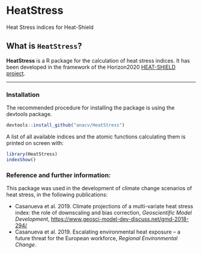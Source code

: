 # HeatStress
Heat Stress indices for Heat-Shield

## What is `HeatStress`?

**HeatStress** is a R package for the calculation of heat stress indices. It has been developed in the framework of the Horizon2020 [HEAT-SHIELD project](www.heat-shield.eu).

****

### Installation

The recommended procedure for installing the package is using the devtools package. 

```R
devtools::install_github("anacv/HeatStress")
```

A list of all available indices and the atomic functions calculating them is printed on screen with:

```R
library(HeatStress)
indexShow()
```

### Reference and further information: 

This package was used in the development of climate change scenarios of heat stress, in the following publications:
* Casanueva et al. 2019. Climate projections of a multi-variate heat stress index: the role of downscaling and bias correction, *Geoscientific Model Development*, https://www.geosci-model-dev-discuss.net/gmd-2018-294/
* Casanueva et al. 2019. Escalating environmental heat exposure – a future threat for the European workforce, *Regional Environmental Change*.
